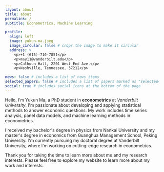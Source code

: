 ```yaml
---
layout: about
title: about
permalink: /
subtitle: Econometrics, Machine Learning

profile:
  align: left
  image: yukun-ma.jpeg
  image_circular: false # crops the image to make it circular
  address: >
    <p>+1 (615)-710-7851</p>
    <p>may11@vanderbilt.edu</p>
    <p>Calhoun Hall, 2201 West End Ave,</p>
    <p>Nashville, Tennessee, 37212</p>

news: false # includes a list of news items
selected_papers: false # includes a list of papers marked as "selected={true}"
social: true # includes social icons at the bottom of the page
---
```


Hello, I'm Yukun Ma, a PhD student in **econometrics** at _Vanderbilt University_. I'm passionate about developing and applying statistical methods to answer economic questions. My work includes time series analysis, panel data models, and machine learning methods in econometrics.

I received my bachelor's degree in physics from Nankai University and my master's degree in economics from Guanghua Management School, Peking University. I'm currently pursuing my doctoral degree at Vanderbilt University, where I'm working on cutting-edge research in econometrics.

Thank you for taking the time to learn more about me and my research interests. Please feel free to explore my website to learn more about my work and interests.
